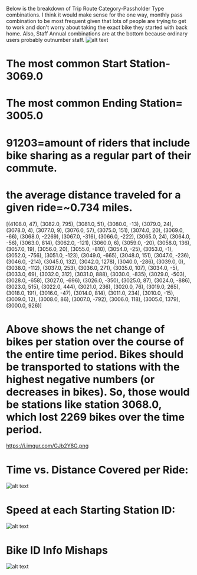 Below is the breakdown of Trip Route Category-Passholder Type combinations. I think it would make sense for the one way, monthly pass combination to be most frequent given that lots of people are trying to get to work and don't worry about taking the exact bike they started with back home. Also, Staff Annual combinations are at the bottom because ordinary users probably outnumber staff.
![alt text][logo]

[logo]: https://i.imgur.com/ML9hmDa.png "Logo Title Text 2"
# The most common Start Station-3069.0
# The most common Ending Station= 3005.0
# 91203=amount of riders that include bike sharing as a regular part of their commute.
# the average distance traveled for a given ride=~0.734 miles.
 [(4108.0, 47), (3082.0, 795), (3081.0, 51), (3080.0, -13), (3079.0, 24), (3078.0, 4), (3077.0, 9), (3076.0, 57), (3075.0, 151), (3074.0, 20), (3069.0, -66), (3068.0, -2269), (3067.0, -316), (3066.0, -222), (3065.0, 24), (3064.0, -56), (3063.0, 814), (3062.0, -121), (3060.0, 6), (3059.0, -20), (3058.0, 136), (3057.0, 19), (3056.0, 20), (3055.0, -810), (3054.0, -25), (3053.0, -1), (3052.0, -756), (3051.0, -123), (3049.0, -665), (3048.0, 151), (3047.0, -236), (3046.0, -214), (3045.0, 132), (3042.0, 1278), (3040.0, -286), (3039.0, 0), (3038.0, -112), (3037.0, 253), (3036.0, 271), (3035.0, 107), (3034.0, -5), (3033.0, 69), (3032.0, 312), (3031.0, 888), (3030.0, -835), (3029.0, -503), (3028.0, -658), (3027.0, -696), (3026.0, -350), (3025.0, 87), (3024.0, -886), (3023.0, 515), (3022.0, 444), (3021.0, 236), (3020.0, 76), (3019.0, 265), (3018.0, 191), (3016.0, -47), (3014.0, 814), (3011.0, 234), (3010.0, -15), (3009.0, 12), (3008.0, 86), (3007.0, -792), (3006.0, 118), (3005.0, 1379), (3000.0, 926)]
# Above shows the net change of bikes per station over the course of the entire time period. Bikes should be transported to stations with the highest negative numbers (or decreases in bikes). So, those would be stations like station 3068.0, which lost 2269 bikes over the time period.

https://i.imgur.com/GJb2Y8G.png

# Time vs. Distance Covered per Ride: 
![alt text][logo2]

[logo2]: https://imgur.com/hfSJeTT.png "Logo Title Text 2"
# Speed at each Starting Station ID: 
![alt text][logo3]

[logo3]: https://i.imgur.com/GJb2Y8G.png "Logo Title Text 2"

# Bike ID Info Mishaps 
![alt text][logo4]

[logo4]: https://i.imgur.com/5tvXab6.png "Logo Title Text 2"


